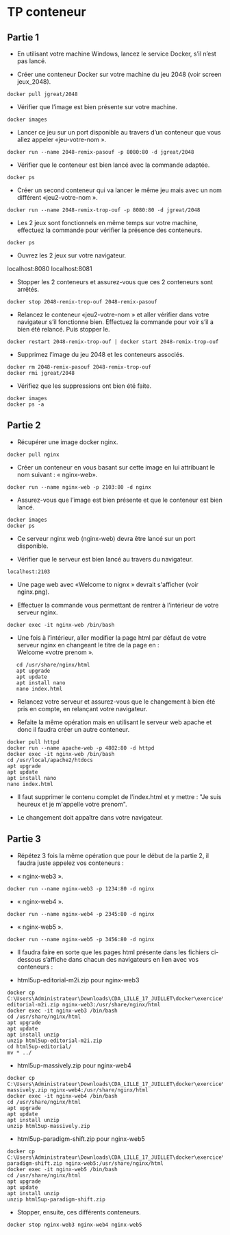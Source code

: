 # TP conteneur

## Partie 1

- En utilisant votre machine Windows, lancez le service Docker, s’il n’est pas lancé.


- Créer une conteneur Docker sur votre machine du jeu 2048 (voir screen jeux_2048).

```
docker pull jgreat/2048
```

- Vérifier que l’image est bien présente sur votre machine.

```
docker images
```

- Lancer ce jeu sur un port disponible au travers d’un conteneur que vous allez appeler «jeu-votre-nom ». 

```
docker run --name 2048-remix-pasouf -p 8080:80 -d jgreat/2048 
```

- Vérifier que le conteneur est bien lancé avec la commande adaptée.

```
docker ps 
```

- Créer un second conteneur qui va lancer le même jeu mais avec un nom différent «jeu2-votre-nom ».

```
docker run --name 2048-remix-trop-ouf -p 8080:80 -d jgreat/2048 
```

- Les 2 jeux sont fonctionnels en même temps sur votre machine, effectuez la commande pour vérifier la présence des conteneurs.

```
docker ps
```

- Ouvrez les 2 jeux sur votre navigateur. 

localhost:8080
localhost:8081

- Stopper les 2 conteneurs et assurez-vous que ces 2 conteneurs sont arrêtés.

```
docker stop 2048-remix-trop-ouf 2048-remix-pasouf
```

- Relancez le conteneur «jeu2-votre-nom » et aller vérifier dans votre navigateur s’il fonctionne bien. Effectuez la commande pour voir s’il a bien été relancé. Puis stopper le.

```
docker restart 2048-remix-trop-ouf | docker start 2048-remix-trop-ouf
```

- Supprimez l’image du jeu 2048 et les conteneurs associés.

```
docker rm 2048-remix-pasouf 2048-remix-trop-ouf
docker rmi jgreat/2048
```

- Vérifiez que les suppressions ont bien été faite.


```
docker images
docker ps -a
```


## Partie 2


- Récupérer une image docker nginx.

```
docker pull nginx
```

- Créer un conteneur en vous basant sur cette image en lui attribuant le nom suivant : « nginx-web».

```
docker run --name nginx-web -p 2103:80 -d nginx
```

- Assurez-vous que l’image est bien présente et que le conteneur est bien lancé.

```
docker images
docker ps
```

- Ce serveur nginx web (nginx-web) devra être lancé sur un port disponible.


- Vérifier que le serveur est bien lancé au travers du navigateur.

```
localhost:2103
```

- Une page web avec «Welcome to nignx » devrait s'afficher (voir nginx.png). 


- Effectuer la commande vous permettant de rentrer à l’intérieur de votre serveur nginx.

```
docker exec -it nginx-web /bin/bash
```

- Une fois à l’intérieur, aller modifier la page html par défaut de votre serveur nginx en changeant le titre de la page en :  
Welcome «votre prenom ».

```
   cd /usr/share/nginx/html
   apt upgrade
   apt update
   apt install nano 
   nano index.html
```


- Relancez votre serveur et assurez-vous que le changement à bien été pris en compte, en relançant votre navigateur.



- Refaite la même opération mais en utilisant le serveur web apache et donc il faudra créer un autre conteneur.

```
docker pull httpd
docker run --name apache-web -p 4802:80 -d httpd
docker exec -it nginx-web /bin/bash
cd /usr/local/apache2/htdocs
apt upgrade
apt update
apt install nano 
nano index.html

```

- Il faut supprimer le contenu complet de l'index.html et y mettre : "Je suis heureux et je m'appelle votre prenom".


- Le changement doit appaître dans votre navigateur.




## Partie 3


- Répétez 3 fois la même opération que pour le début de la partie 2, il faudra juste appelez vos conteneurs :

- « nginx-web3 ».

```
docker run --name nginx-web3 -p 1234:80 -d nginx
```

- « nginx-web4 ».

```
docker run --name nginx-web4 -p 2345:80 -d nginx
```

- « nginx-web5 ».

```
docker run --name nginx-web5 -p 3456:80 -d nginx
```


- Il faudra faire en sorte que les pages html présente dans les fichiers ci-dessous s’affiche dans chacun des navigateurs en lien avec vos conteneurs :



- html5up-editorial-m2i.zip pour nginx-web3

```
docker cp C:\Users\Administrateur\Downloads\CDA_LILLE_17_JUILLET\docker\exercice\files_tp_conteneur\html5up-editorial-m2i.zip nginx-web3:/usr/share/nginx/html
docker exec -it nginx-web3 /bin/bash
cd /usr/share/nginx/html
apt upgrade
apt update
apt install unzip
unzip html5up-editorial-m2i.zip
cd html5up-editorial/
mv * ../

```

- html5up-massively.zip pour nginx-web4

```
docker cp C:\Users\Administrateur\Downloads\CDA_LILLE_17_JUILLET\docker\exercice\files_tp_conteneur\html5up-massively.zip nginx-web4:/usr/share/nginx/html
docker exec -it nginx-web4 /bin/bash
cd /usr/share/nginx/html
apt upgrade
apt update
apt install unzip
unzip html5up-massively.zip

```

- html5up-paradigm-shift.zip pour nginx-web5

```
docker cp C:\Users\Administrateur\Downloads\CDA_LILLE_17_JUILLET\docker\exercice\files_tp_conteneur\html5up-paradigm-shift.zip nginx-web5:/usr/share/nginx/html
docker exec -it nginx-web5 /bin/bash
cd /usr/share/nginx/html
apt upgrade
apt update
apt install unzip
unzip html5up-paradigm-shift.zip
```

- Stopper, ensuite, ces différents conteneurs.

```
docker stop nginx-web3 nginx-web4 nginx-web5
```